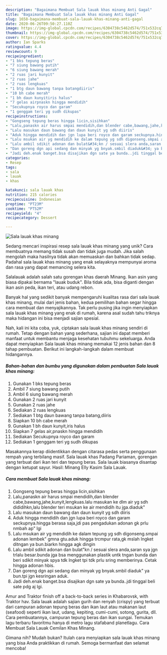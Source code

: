 ```yaml
---
description: "Bagaimana Membuat Sala lauak khas minang Anti Gagal"
title: "Bagaimana Membuat Sala lauak khas minang Anti Gagal"
slug: 1658-bagaimana-membuat-sala-lauak-khas-minang-anti-gagal
date: 2020-06-26T09:50:27.110Z
image: https://img-global.cpcdn.com/recipes/6304738c5462d574/751x532cq70/sala-lauak-khas-minang-foto-resep-utama.jpg
thumbnail: https://img-global.cpcdn.com/recipes/6304738c5462d574/751x532cq70/sala-lauak-khas-minang-foto-resep-utama.jpg
cover: https://img-global.cpcdn.com/recipes/6304738c5462d574/751x532cq70/sala-lauak-khas-minang-foto-resep-utama.jpg
author: Ian Sparks
ratingvalue: 4.4
reviewcount: 9
recipeingredient:
- "1 bks tepung beras"
- "7 siung bawang putih"
- "6 siung bawang merah"
- "2 ruas jari kunyit"
- "2 ruas jahe"
- "2 ruas lengkuas"
- "1 btg daun bawang tanpa batangdiiris"
- "10 bh cabe merah"
- "1 bh daun kunyitiris halus"
- "7 gelas airpnaskn hingga mendidih"
- "Secukupnya royco dan garam"
- "1 genggam teri yg sudh dikupas"
recipeinstructions:
- "Gongseng tepung beras hingga licin,sisihkan"
- "Lalu,panaskn air harus smpai mendidih,dan blender cabe,bawang,jahe,kunyit,lengkuas.lalu masukan ke dlm air yg sdh dididihkn,lalu blender teri msukan ke air mendidih itu jga.diaduk&#34;"
- "Lalu masukan daun bawang dan daun kunyit yg sdh diiris"
- "Aduk hingga mendidih dan jgn lupa beri royco dan garam seckupnya.hingga berasa saja,jdi pas pengadukan adonan gk prlu nmbah ap&#34; lgi"
- "Lalu msukan air yg mendidih ke dalam tepung yg sdh digonseng.smpai adonan lembek&#34; gmna gtu.aduk hingga trcmpur rata,gk mslah lngket ditngan ya bun.biarkn hingga agk dingin"
- "Lalu ambil sdikit adonan dan bulat&#34;kn / sesuai slera anda,saran sya jgn trlalu besar.bunda jga bsa menggunakan plastik untk tngan bunda dan beri sdikit minyak spya tdk lngket tpi tdk prlu sring memberinya. Cetak hingga adonan hbis."
- "Dan goreng dgn api sedang dan minyak yg bnyak.smbil diaduk&#34; ya bun.tpi jgn kesringan aduk."
- "Jadi deh.enak banget.bsa disajikan dgn sate ya bunda..jdi tinggal beli sate pdg aj lgi."
categories:
- Resep
tags:
- sala
- lauak
- khas

katakunci: sala lauak khas 
nutrition: 215 calories
recipecuisine: Indonesian
preptime: "PT23M"
cooktime: "PT52M"
recipeyield: "4"
recipecategory: Dessert

---
```



![Sala lauak khas minang](https://img-global.cpcdn.com/recipes/6304738c5462d574/751x532cq70/sala-lauak-khas-minang-foto-resep-utama.jpg)

Sedang mencari inspirasi resep sala lauak khas minang yang unik? Cara membuatnya memang tidak susah dan tidak juga mudah. Jika salah mengolah maka hasilnya tidak akan memuaskan dan bahkan tidak sedap. Padahal sala lauak khas minang yang enak selayaknya mempunyai aroma dan rasa yang dapat memancing selera kita.

Salalauak adalah salah satu gorengan khas daerah Minang. Ikan asin yang biasa dipakai bernama &#34;lauak buduk&#34;. Bila tidak ada, bisa diganti dengan ikan asin peda, ikan teri, atau udang rebon.

Banyak hal yang sedikit banyak mempengaruhi kualitas rasa dari sala lauak khas minang, mulai dari jenis bahan, kedua pemilihan bahan segar hingga cara membuat dan menyajikannya. Tak perlu pusing jika ingin menyiapkan sala lauak khas minang yang enak di rumah, karena asal sudah tahu triknya maka hidangan ini bisa menjadi sajian spesial.


Nah, kali ini kita coba, yuk, ciptakan sala lauak khas minang sendiri di rumah. Tetap dengan bahan yang sederhana, sajian ini dapat memberi manfaat untuk membantu menjaga kesehatan tubuhmu sekeluarga. Anda dapat menyiapkan Sala lauak khas minang memakai 12 jenis bahan dan 8 tahap pembuatan. Berikut ini langkah-langkah dalam membuat hidangannya.

<!--inarticleads1-->

##### Bahan-bahan dan bumbu yang digunakan dalam pembuatan Sala lauak khas minang:

1. Gunakan 1 bks tepung beras
1. Ambil 7 siung bawang putih
1. Ambil 6 siung bawang merah
1. Gunakan 2 ruas jari kunyit
1. Gunakan 2 ruas jahe
1. Sediakan 2 ruas lengkuas
1. Sediakan 1 btg daun bawang tanpa batang,diiris
1. Siapkan 10 bh cabe merah
1. Gunakan 1 bh daun kunyit,iris halus
1. Siapkan 7 gelas air,pnaskn hingga mendidih
1. Sediakan Secukupnya royco dan garam
1. Sediakan 1 genggam teri yg sudh dikupas


Masakannya kerap diidentikkan dengan citarasa pedas serta penggunaan rempah yang terbilang masif. Sala lauak khas Padang Pariaman, gorengan yang terbuat dari ikan teri dan tepung beras. Sala lauak biasanya disantap dengan ketupat sayur. Hasil: Minang Elly Kasim Sala Lauak. 

<!--inarticleads2-->

##### Cara membuat Sala lauak khas minang:

1. Gongseng tepung beras hingga licin,sisihkan
1. Lalu,panaskn air harus smpai mendidih,dan blender cabe,bawang,jahe,kunyit,lengkuas.lalu masukan ke dlm air yg sdh dididihkn,lalu blender teri msukan ke air mendidih itu jga.diaduk&#34;
1. Lalu masukan daun bawang dan daun kunyit yg sdh diiris
1. Aduk hingga mendidih dan jgn lupa beri royco dan garam seckupnya.hingga berasa saja,jdi pas pengadukan adonan gk prlu nmbah ap&#34; lgi
1. Lalu msukan air yg mendidih ke dalam tepung yg sdh digonseng.smpai adonan lembek&#34; gmna gtu.aduk hingga trcmpur rata,gk mslah lngket ditngan ya bun.biarkn hingga agk dingin
1. Lalu ambil sdikit adonan dan bulat&#34;kn / sesuai slera anda,saran sya jgn trlalu besar.bunda jga bsa menggunakan plastik untk tngan bunda dan beri sdikit minyak spya tdk lngket tpi tdk prlu sring memberinya. Cetak hingga adonan hbis.
1. Dan goreng dgn api sedang dan minyak yg bnyak.smbil diaduk&#34; ya bun.tpi jgn kesringan aduk.
1. Jadi deh.enak banget.bsa disajikan dgn sate ya bunda..jdi tinggal beli sate pdg aj lgi.


Amur and Traktor finish off a back-to-back series in Khabarovsk, with Traktor hav. Sala lauak adalah sajian gurih dan renyah (crispy) yang terbuat dari campuran adonan tepung beras dan ikan laut atau makanan laut (seafood) seperti ikan laut, udang, kepiting, cumi-cumi, sotong, gurita, dll. Cara pembuatannya, campuran tepung beras dan ikan sungai. Temukan lagu terbaru favoritmu hanya di metro lagu stafaband planetlagu. Cara Membuat Sala Lauak Cemilan Khas Minang. 

Gimana nih? Mudah bukan? Itulah cara menyiapkan sala lauak khas minang yang bisa Anda praktikkan di rumah. Semoga bermanfaat dan selamat mencoba!
